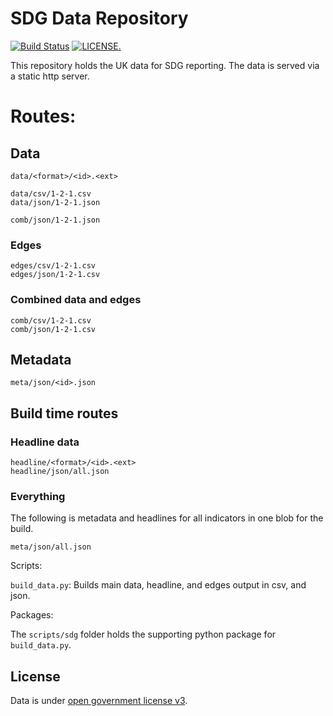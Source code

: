 # SDG Data Repository

[![Build Status](https://travis-ci.org/MangoTheCat/sdg-data.svg?branch=develop)](https://travis-ci.org/MangoTheCat/sdg-data)
 [![LICENSE.](https://img.shields.io/badge/license-OGL--3-brightgreen.svg?style=flat)](http://www.nationalarchives.gov.uk/doc/open-government-licence/version/3/)

This repository holds the UK data for SDG reporting. The data is served via a static http server.

# Routes:

## Data

```
data/<format>/<id>.<ext>

data/csv/1-2-1.csv
data/json/1-2-1.json

comb/json/1-2-1.json
```

### Edges

```
edges/csv/1-2-1.csv
edges/json/1-2-1.csv
```

### Combined data and edges

```
comb/csv/1-2-1.csv
comb/json/1-2-1.csv
```

## Metadata

```
meta/json/<id>.json
```


## Build time routes

### Headline data

```
headline/<format>/<id>.<ext>
headline/json/all.json
```

### Everything

The following is metadata and headlines for all indicators in one blob for the build.

```
meta/json/all.json
```

Scripts:

`build_data.py`: Builds main data, headline, and edges output in csv, and json.

Packages:

The `scripts/sdg` folder holds the supporting python package for `build_data.py`.

## License

Data is under [open government license v3](http://www.nationalarchives.gov.uk/doc/open-government-licence/version/3/). 
